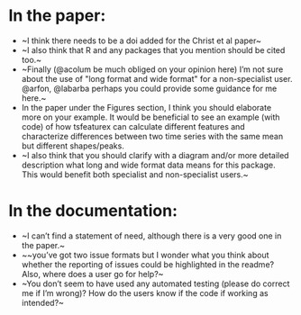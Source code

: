 # In the paper:
- ~I think there needs to be a doi added for the Christ et al paper~
- ~I also think that R and any packages that you mention should be cited too.~
- ~Finally (@acolum be much obliged on your opinion here) I’m not sure about the use of "long format and wide format" for a non-specialist user. @arfon, @labarba perhaps you could provide some guidance for me here.~
- In the paper under the Figures section, I think you should elaborate more on your example. It would be beneficial to see an example (with code) of how tsfeaturex can calculate different features and characterize differences between two time series with the same mean but different shapes/peaks. 
- ~I also think that you should clarify with a diagram and/or more detailed description what long and wide format data means for this package. This would benefit both specialist and non-specialist users.~

# In the documentation:
- ~I can’t find a statement of need, although there is a very good one in the paper.~
- ~~you’ve got two issue formats but I wonder what you think about whether the reporting of issues could be highlighted in the readme? Also, where does a user go for help?~
- ~You don’t seem to have used any automated testing (please do correct me if I’m wrong)? How do the users know if the code if working as intended?~
